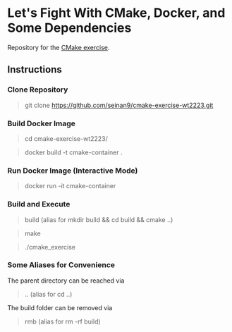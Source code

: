 # Let's Fight With CMake, Docker, and Some Dependencies

Repository for the [CMake exercise](https://github.com/Simulation-Software-Engineering/Lecture-Material/blob/main/03_building_and_packaging/cmake_exercise.md).

## Instructions

### Clone Repository

> git clone https://github.com/seinan9/cmake-exercise-wt2223.git

### Build Docker Image

> cd cmake-exercise-wt2223/

> docker build -t cmake-container .

### Run Docker Image (Interactive Mode)

> docker run -it cmake-container

### Build and Execute

> build (alias for mkdir build && cd build && cmake ..)

> make 

> ./cmake_exercise

### Some Aliases for Convenience 

The parent directory can be reached via
> .. (alias for cd ..)

The build folder can be removed via
> rmb (alias for rm -rf build)

